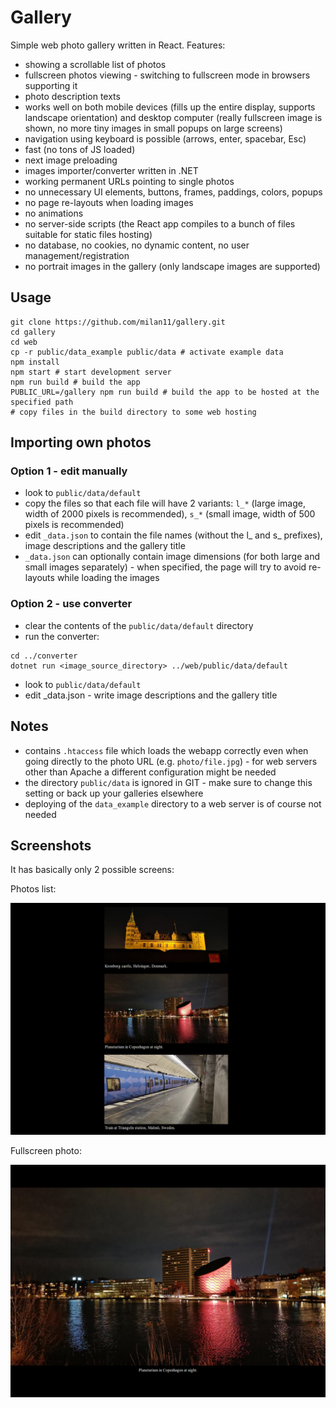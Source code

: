 # Gallery

Simple web photo gallery written in React. Features:

- showing a scrollable list of photos
- fullscreen photos viewing - switching to fullscreen mode in browsers supporting it
- photo description texts
- works well on both mobile devices (fills up the entire display, supports landscape orientation) and desktop computer (really fullscreen image is shown, no more tiny images in small popups on large screens)
- navigation using keyboard is possible (arrows, enter, spacebar, Esc)
- fast (no tons of JS loaded)
- next image preloading
- images importer/converter written in .NET
- working permanent URLs pointing to single photos
- no unnecessary UI elements, buttons, frames, paddings, colors, popups
- no page re-layouts when loading images
- no animations
- no server-side scripts (the React app compiles to a bunch of files suitable for static files hosting)
- no database, no cookies, no dynamic content, no user management/registration
- no portrait images in the gallery (only landscape images are supported)

## Usage

```
git clone https://github.com/milan11/gallery.git
cd gallery
cd web
cp -r public/data_example public/data # activate example data
npm install
npm start # start development server
npm run build # build the app
PUBLIC_URL=/gallery npm run build # build the app to be hosted at the specified path
# copy files in the build directory to some web hosting
```

## Importing own photos

### Option 1 - edit manually

- look to `public/data/default`
- copy the files so that each file will have 2 variants: `l_*` (large image, width of 2000 pixels is recommended), `s_*` (small image, width of 500 pixels is recommended)
- edit `_data.json` to contain the file names (without the l\_ and s\_ prefixes), image descriptions and the gallery title
- `_data.json` can optionally contain image dimensions (for both large and small images separately) - when specified, the page will try to avoid re-layouts while loading the images

### Option 2 - use converter

- clear the contents of the `public/data/default` directory
- run the converter:

```
cd ../converter
dotnet run <image_source_directory> ../web/public/data/default
```

- look to `public/data/default`
- edit \_data.json - write image descriptions and the gallery title

## Notes

- contains `.htaccess` file which loads the webapp correctly even when going directly to the photo URL (e.g. `photo/file.jpg`) - for web servers other than Apache a different configuration might be needed
- the directory `public/data` is ignored in GIT - make sure to change this setting or back up your galleries elsewhere
- deploying of the `data_example` directory to a web server is of course not needed

## Screenshots

It has basically only 2 possible screens:

Photos list:

![Photos list](./list.png)

Fullscreen photo:

![Fullscreen photo](./full.png)
